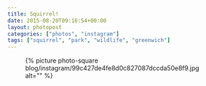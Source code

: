 ```yaml
---
title: Squirrel!
date: 2015-08-20T09:16:54+00:00
layout: photopost
categories: ["photos", "instagram"]
tags: ["squirrel", "park", "wildlife", "greenwich"]
---
```


<figure class="photo photo--square">
  {% picture photo-square blog/instagram/99c427de4fe8d0c827087dccda50e8f9.jpg alt="" %}
</figure>


